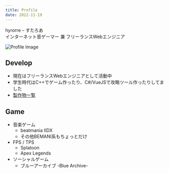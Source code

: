 ```yaml
---
title: Profile
date: 2022-11-19
---
```


hyrorre – すたろあ  
インターネット音ゲーマー 兼 フリーランスWebエンジニア

<img src="https://old.hyrorre.com/wp-content/uploads/2018/01/profile-300x300.jpg" style="width: initial" alt="Profile Image">

## Develop
- 現在はフリーランスWebエンジニアとして活動中
- 学生時代はC++でゲーム作ったり、C#/VueJSで攻略ツール作ったりしてました
- [製作物一覧](/products)

## Game
- 音楽ゲーム
  - beatmania IIDX
  - その他BEMANI系もちょっとだけ
- FPS / TPS
  - Splatoon
  - Apex Legends
- ソーシャルゲーム
  - ブルーアーカイブ -Blue Archive-
